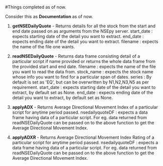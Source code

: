 #Things completed as of now.

Consider this as **Documentation** as of now.

1. **getNSEDailyQuote** - Returns details for all the stock from the start and end date passed on as arguments from the NSEpy server.
start_date : expects starting date of the detail you want to extract.
end_date : expects ending date of the detail you want to extract.
filename : expects the name of the file one wants.

2. **readNSEDailyQuote** - Returns data frame consisting detail of a particular script if name provided or returns the whole data frame from the provided start and end date.
filename : expects the name of the file you want to read the data from.
stock_name : expects the stock name whose info you want to find for a particular span of dates.
series : By default is set as 'EQ', but can be overwritten by N1,N2,N3,N5 as per requirement.
start_date : expects starting date of the detail you want to extract, by default set as None.
end_date : expects ending date of the detail you want to extract, by default set as None.

3. **applyADX** - Returns Average Directional Movement Index of a particular script for anytime period passed.
nsedailyquoteDF : expects a data frame having data of a particular script. For eg. data returned from readNSEDailyQuote can be passed on to the above function to get the Average Directional Movement Index.

4. **applyADXR** - Returns Average Directional Movement Index Rating of a particular script for anytime period passed.
nsedailyquoteDF : expects a data frame having data of a particular script. For eg. data returned from readNSEDailyQuote can be passed on to the above function to get the Average Directional Movement Index.